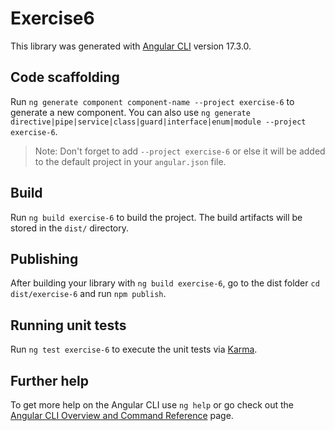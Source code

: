 # Exercise6

This library was generated with [Angular CLI](https://github.com/angular/angular-cli) version 17.3.0.

## Code scaffolding

Run `ng generate component component-name --project exercise-6` to generate a new component. You can also use `ng generate directive|pipe|service|class|guard|interface|enum|module --project exercise-6`.
> Note: Don't forget to add `--project exercise-6` or else it will be added to the default project in your `angular.json` file. 

## Build

Run `ng build exercise-6` to build the project. The build artifacts will be stored in the `dist/` directory.

## Publishing

After building your library with `ng build exercise-6`, go to the dist folder `cd dist/exercise-6` and run `npm publish`.

## Running unit tests

Run `ng test exercise-6` to execute the unit tests via [Karma](https://karma-runner.github.io).

## Further help

To get more help on the Angular CLI use `ng help` or go check out the [Angular CLI Overview and Command Reference](https://angular.io/cli) page.

